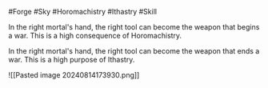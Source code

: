 #Forge #Sky #Horomachistry #Ithastry #Skill 

In the right mortal's hand, the right tool can become the weapon that begins a war. This is a high consequence of Horomachistry.

In the right mortal's hand, the right tool can become the weapon that ends a war. This is a high purpose of Ithastry.

![[Pasted image 20240814173930.png]]